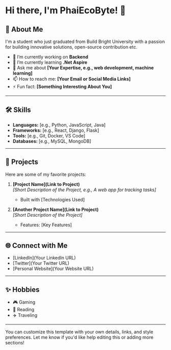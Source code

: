 # Hi there, I'm PhaiEcoByte! 👋

## 🚀 About Me
I'm a student who just graduated from Build Bright University with a passion for building innovative solutions, open-source contribution etc.

- 🔭 I’m currently working on **Backend**
- 🌱 I’m currently learning **.Net Aspire**
- 💬 Ask me about **[Your Expertise, e.g., web development, machine learning]**
- 📫 How to reach me: **[Your Email or Social Media Links]**
- ⚡ Fun fact: **[Something Interesting About You]**

---

## 🛠️ Skills
- **Languages:** [e.g., Python, JavaScript, Java]
- **Frameworks:** [e.g., React, Django, Flask]
- **Tools:** [e.g., Git, Docker, VS Code]
- **Databases:** [e.g., MySQL, MongoDB]

---

## 📂 Projects
Here are some of my favorite projects:

1. **[Project Name](Link to Project)**  
   _[Short Description of the Project, e.g., A web app for tracking tasks]_  
   - Built with [Technologies Used]

2. **[Another Project Name](Link to Project)**  
   _[Short Description of the Project]_  
   - Features: [Key Features]

---

## 🌐 Connect with Me
- [LinkedIn](Your LinkedIn URL)
- [Twitter](Your Twitter URL)
- [Personal Website](Your Website URL)

---

## ✨ Hobbies
- 🎮 Gaming
- 📖 Reading
- ✈️ Traveling

---

You can customize this template with your own details, links, and style preferences. Let me know if you'd like help editing this or adding more sections!
